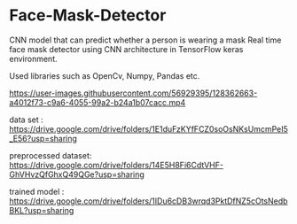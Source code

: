 # Face-Mask-Detector
CNN model that can predict whether a person is wearing a mask
Real time face mask detector using CNN architecture in TensorFlow keras environment.

Used libraries such as OpenCv, Numpy, Pandas etc.




https://user-images.githubusercontent.com/56929395/128362663-a4012f73-c9a6-4055-99a2-b24a1b07cacc.mp4


data set : https://drive.google.com/drive/folders/1E1duFzKYfFCZ0soOsNKsUmcmPeI5_E56?usp=sharing

preprocessed dataset: https://drive.google.com/drive/folders/14E5H8Fi6CdtVHF-GhVHvzQfGhxQ49QGe?usp=sharing

trained model : https://drive.google.com/drive/folders/1IDu6cDB3wrqd3PktDfNZ5cOtsNedbBKL?usp=sharing
